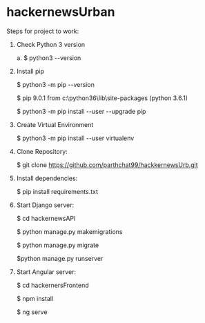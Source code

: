 # hackernewsUrban

Steps for project to work:

1. Check Python 3 version

    a.  $ python3 --version

2. Install pip

    $ python3 -m pip --version
    
    $ pip 9.0.1 from c:\python36\lib\site-packages (python 3.6.1)

    $ python3 -m pip install --user --upgrade pip

3. Create Virtual Environment

    $ python3 -m pip install --user virtualenv

4. Clone Repository:

    $ git clone https://github.com/parthchat99/hackkernewsUrb.git 

5. Install dependencies:

    $ pip install requirements.txt

6. Start Django server:

    $ cd hackernewsAPI

    $ python manage.py makemigrations

    $ python manage.py migrate

    $python manage.py runserver

7. Start Angular server:

    $ cd hackernersFrontend

    $ npm install

    $ ng serve
